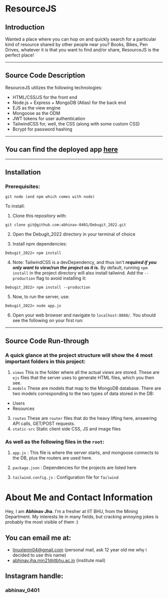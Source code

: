 # ResourceJS

## Introduction

Wanted a place where you can hop on and quickly search for a particular kind of resource shared by other people near you? Books, Bikes, Pen Drives, whatever it is that you want to find and/or share, ResourceJS is the perfect place!

---

## Source Code Description 

ResourceJS utilizes the following technologies:
  - HTML/CSS/JS for the front end
  - Node.js + Express + MongoDB (Atlas) for the back end
  - EJS as the view engine
  - Mongoose as the ODM
  - JWT tokens for user authentication
  - TailwindCSS for, well, the CSS (along with some custom CSS)
  - Bcrypt for password hashing
 ---
## You can find the deployed app [here](https://resource-js.herokuapp.com/)
 ---
## Installation

### Prerequisites:
```
git node (and npm which comes with node)
```

To install:

  1. Clone this repository with: 

```
git clone git@github.com:abhinav-0401/Debugit_2022.git
```
  2. Open the Debugit_2022 directory in your terminal of choice

  3. Install npm dependencies: 
```
Debugit_2022> npm install 
```
  4. Note: TailwindCSS is a devDependency, and thus isn't ***required if you only want to view/run the project as it is.*** By default, running `npm install` in the project directory will also install tailwind. Add the `--production` flag to avoid installing it:
```
Debugit_2022> npm install --production
```
  5. Now, to run the server, use:
  ```
  Debugit_2022> node app.js
  ```

  6. Open your web browser and navigate to `localhost:8888/`. You should see the following on your first run:
---
## Source Code Run-through
  
### A quick glance at the project structure will show the 4 most important folders in this project:
  1. `views`
  This is the folder where all the actual *views*  are stored. These are `ejs` files that the server uses to generate HTML files, which you then see.
  2. `models`
  These are models that map to the MongoDB database. There are two models corresponding to the two types of data stored in the DB:
  - Users
  - Resources

  3. `routes`
  These are `router` files that do the heavy lifting here, answering API calls, GET/POST requests. 
  4. `static-src`
  Static client side CSS, JS and image files

### As well as the following files in the `root`: 
  1. `app.js` : This file is where the server starts, and mongoose connects to the DB, plus the routers are used here.

  2. `package.json` : Dependencies for the projects are listed here

  3. `tailwind.config.js` : Configuration file for `Tailwind`

# About Me and Contact Information

Hey, I am **Abhinav Jha**. I'm a fresher at IIT BHU, from the Mining Department. My interests lie in many fields, but cracking annoying jokes is probably the most visible of them :)

## You can email me at:

 - linuxlenin04@gmail.com (personal mail, ask 12 year old me why i decided to use this name)
 - abhinav.jha.min21@itbhu.ac.in (institute mail)

## Instagram handle: 
  ### abhinav_0401

